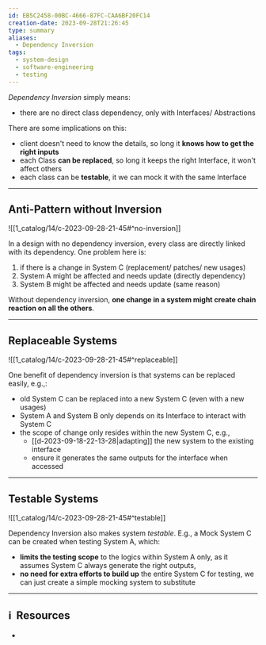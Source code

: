 ```yaml
---
id: EB5C2458-00BC-4666-87FC-CAA6BF20FC14
creation-date: 2023-09-28T21:26:45
type: summary
aliases:
  - Dependency Inversion
tags:
  - system-design
  - software-engineering
  - testing
---
```

*Dependency Inversion* simply means: 
- there are no direct class dependency, only with Interfaces/ Abstractions

There are some implications on this: 

- client doesn't need to know the details, so long it **knows how to get the right inputs**
- each Class **can be replaced**, so long it keeps the right Interface, it won't affect others
- each class can be **testable**, it we can mock it with the same Interface

---
## Anti-Pattern without Inversion

![[1_catalog/14/c-2023-09-28-21-45#^no-inversion]]

In a design with no dependency inversion, every class are directly linked with its dependency. One problem here is: 
1. if there is a change in System C (replacement/ patches/ new usages)
2. System A might be affected and needs update (directly dependency)
3. System B might be affected and needs update (same reason)

Without dependency inversion, **one change in a system might create chain reaction on all the others**.

---

## Replaceable Systems 

![[1_catalog/14/c-2023-09-28-21-45#^replaceable]]

One benefit of dependency inversion is that systems can be replaced easily, e.g.,: 
- old System C can be replaced into a new System C (even with a new usages)
- System A and System B only depends on its Interface to interact with System C
- the scope of change only resides within the new System C, e.g., 
	- [[d-2023-09-18-22-13-28|adapting]] the new system to the existing interface
	- ensure it generates the same outputs for the interface when accessed

---
## Testable Systems

![[1_catalog/14/c-2023-09-28-21-45#^testable]]

Dependency Inversion also makes system *testable*. E.g., a Mock System C can be created when testing System A, which: 
- **limits the testing scope** to the logics within System A only, as it assumes System C always generate the right outputs, 
- **no need for extra efforts to build up** the entire System C for testing, we can just create a simple mocking system to substitute 


---
## ℹ️  Resources
- 